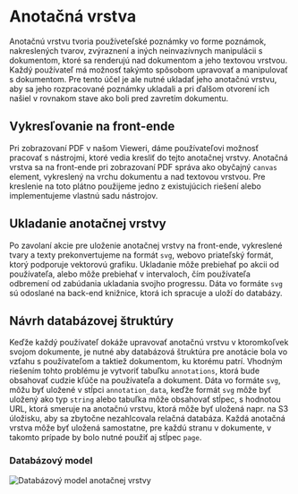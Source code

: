 # Anotačná vrstva

Anotačnú vrstvu tvoria používeteľské poznámky vo forme poznámok, nakreslených tvarov,
zvýraznení a iných neinvazívnych manipulácii s dokumentom, ktoré sa renderujú nad
dokumentom a jeho textovou vrstvou. Každý používateľ má možnosť takýmto spôsobom
upravovať a manipulovať s dokumentom. Pre tento účel je ale nutné ukladať jeho
anotačnú vrstvu, aby sa jeho rozpracované poznámky ukladali a pri ďalšom otvorení
ich našiel v rovnakom stave ako boli pred zavretím dokumentu.

## Vykresľovanie na front-ende

Pri zobrazovaní PDF v našom Vieweri, dáme používateľovi možnosť pracovať
s nástrojmi, ktoré vedia kresliť do tejto anotačnej vrstvy. Anotačná vrstva
sa na front-ende pri zobrazovaní PDF správa ako obyčajný `canvas` element,
vykreslený na vrchu dokumentu a nad textovou vrstvou. Pre kreslenie na toto
plátno použijeme jedno z existujúcich riešení alebo implementujeme vlastnú
sadu nástrojov.

## Ukladanie anotačnej vrstvy

Po zavolaní akcie pre uloženie anotačnej vrstvy na front-ende, vykreslené tvary a texty prekonvertujeme 
na formát `svg`, webovo priateľský formát, ktorý podporuje vektorovú grafiku. Ukladanie
môže prebiehať po akcii od používateľa, alebo môže prebiehať v intervaloch, čím používateľa
odbremení od zabúdania ukladania svojho progressu. Dáta vo formáte `svg` sú odoslané
na back-end knižnice, ktorá ich spracuje a uloží do databázy.

## Návrh databázovej štruktúry

Keďže každý používateľ dokáže upravovať anotačnú vrstvu v ktoromkoľvek svojom dokumente,
je nutné aby databázová štruktúra pre anotácie bola vo vzťahu s používateľom a taktiež dokumentom,
ku ktorému patrí. Vhodným riešením tohto problému je vytvoriť tabuľku `annotations`, ktorá bude obsahovať
cudzie kľúče na používateľa a dokument. Dáta vo formáte `svg`, môžu byť uložené v stĺpci `annotation_data`, keďže
formát `svg` môže byť uložený ako typ `string` alebo
tabuľka môže obsahovať stĺpec, s hodnotou URL, ktorá smeruje na anotačnú vrstvu, ktorá môže byť uložená napr. na S3 úložisku,
aby sa zbytočne nezahlcovala relačná databáza. Každá anotačná vrstva môže byť uložená samostatne, pre každú stranu
v dokumente, v takomto prípade by bolo nutné použiť aj stĺpec `page`.

### Databázový model

![Databázový model anotačnej vrstvy](@site/static/img/db_model_annotation.png)